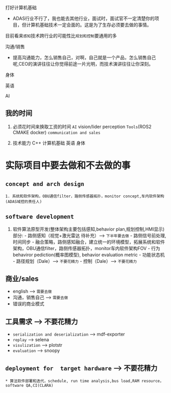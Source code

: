 打好计算机基础
- ADAS行业不行了，我也能去其他行业，面试时，面试官不一定清楚你的项目，但计算机基础技术一定会面的。这是为了生存必须要去做的事情。

目前看来`感知`技术跨行业的可能性比`规划和控制`要通用的多

沟通/销售
- 提高沟通能力，怎么销售自己，对啊，自己就是一个产品，怎么销售自己呢,CEO的演讲往往让你觉得前途一片光明，而技术演讲往往让你深刻。

身体

英语

AI

## 我的时间
1. 必须花时间来换取工资的时间
`AI` vision/lider perception
`Tools`(ROS2 CMAKE docker)
`communication and sales`


2. 技术能力
C++
计算机基础
英语
身体


# 实际项目中要去做和不去做的事

   ## `concept and arch design`
	1. 系统和软件架构，OBU通信filter，路侧传感器拓扑，monitor concept,车内软件架构(ADAS域控的责任人)
   
   ## `software development`
   1. 软件算法原型开发(整体架构主要包括感知,behavior plan,规划控制,HMI显示)部分:
    - 路侧感知（视觉+激光雷达 待补充）--> `下半年要去做`
    - 路侧信号前处理,时间同步
    - 融合策略，路侧感知融合，建立统一的环境模型，拓展系统和软件架构，OBU通信filter，路侧传感器拓扑，monitor车内软件架构FOV
    - 行为behaviror pediction(概率图模型), behavior evaluation metric
    - 功能状态机
    - 路径规划（Dale）--> `不要花精力`
    - 控制（Dale）--> `不要花精力`
   
   ## 商业/sales
   * english --> `需要去做`
   * 沟通，销售自己 --> `需要去做`
   * 错误的商业模式
   
   ## 工具需求 --> 不要花精力
   * `serialization and deserialization` --> mdf-exporter
   * `replay` --> selena
   * `visulization` --> plotstr
   * `evaluation` --> snoopy
   
   ## `deployment for  target hardware` --> 不要花精力
    * 算法软件部署和迭代，schedule, run time analysis,bus load,RAM resource，software QA,CI(CLARA)

